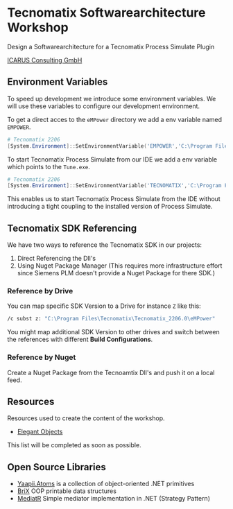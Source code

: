 # Tecnomatix Softwarearchitecture Workshop
Design a Softwarearchitecture for a Tecnomatix Process Simulate Plugin

[ICARUS Consulting GmbH](https://www.icarus-consult.de)

## Environment Variables
To speed up development we introduce some environment variables. We will use these variables to configure our development environment.

To get a direct acces to the `eMPower` directory we add a env variable named `EMPOWER`.

```powershell
# Tecnomatix 2206
[System.Environment]::SetEnvironmentVariable('EMPOWER','C:\Program Files\Tecnomatix\Tecnomatix_2206.0\eMPower')
```

To start Tecnomatix Process Simulate from our IDE we add a env variable which points to the `Tune.exe`.
```powershell
# Tecnomatix 2206
[System.Environment]::SetEnvironmentVariable('TECNOMATIX','C:\Program Files\Tecnomatix\Tecnomatix_2206.0\eMPower\Tune.exe')
```

This enables us to start Tecnomatix Process Simulate from the IDE without introducing a tight coupling to the installed version of Process Simulate.


## Tecnomatix SDK Referencing

We have two ways to reference the Tecnomatix SDK in our projects:
1. Direct Referencing the Dll's 
2. Using Nuget Package Manager (This requires more infrastructure effort since Siemens PLM doesn't provide a Nuget Package for there SDK.)

### Reference by Drive
You can map specific SDK Version to a Drive for instance `Z` like this: 
```cmd
/c subst z: "C:\Program Files\Tecnomatix\Tecnomatix_2206.0\eMPower"
```

You might map additional SDK Version to other drives and switch between the references with different **Build Configurations**.

### Reference by Nuget
Create a Nuget Package from the Tecnoamtix Dll's and push it on a local feed.

## Resources
Resources used to create the content of the workshop.
- [Elegant Objects](https://www.elegantobjects.org)

This list will be completed as soon as possible.

## Open Source Libraries
- [Yaapii.Atoms](https://github.com/icarus-consulting/Yaapii.Atoms) is a collection of object-oriented .NET primitives
- [BriX](https://github.com/icarus-consulting/BriX) OOP printable data structures 
- [MediatR](https://github.com/jbogard/MediatR) Simple mediator implementation in .NET (Strategy Pattern)